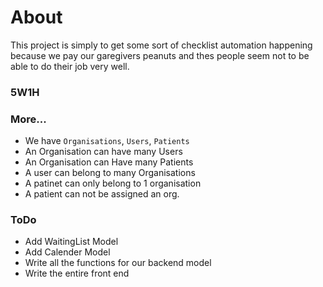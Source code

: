 # About
This project is simply to get some sort of checklist automation happening because we pay our garegivers peanuts and thes people seem not to be able to do their job very well.

### 5W1H

### More...
- We have `Organisations`, `Users`, `Patients`
- An Organisation can have many Users
- An Organisation can Have many Patients
- A user can belong to many Organisations
- A patinet can only belong to 1 organisation
- A patient can not be assigned an org.


### ToDo
- Add WaitingList Model
- Add Calender Model
- Write all the functions for our backend model
- Write the entire front end
